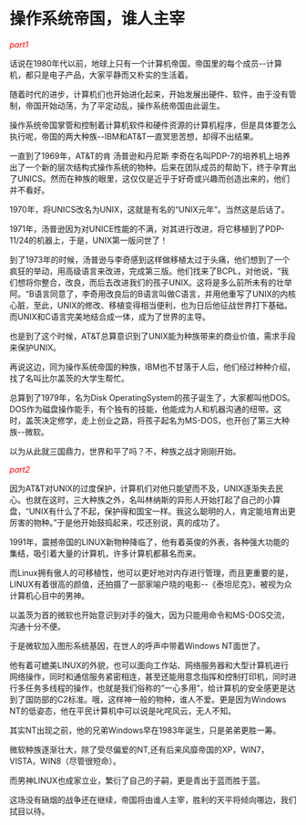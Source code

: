 # 操作系统帝国，谁人主宰
<font color="red">*part1*</font>

话说在1980年代以前，地球上只有一个计算机帝国，帝国里的每个成员--计算机，都只是电子产品，大家平静而又朴实的生活着。

随着时代的进步，计算机们也开始进化起来，开始发展出硬件、软件，由于没有管制，帝国开始动荡，为了平定动乱，操作系统帝国由此诞生。

操作系统帝国掌管和控制着计算机软件和硬件资源的计算机程序，但是具体要怎么执行呢，帝国的两大种族--IBM和AT&T一直冥思苦想，却得不出结果。

一直到了1969年，AT&T的肯 汤普逊和丹尼斯 李奇在名叫PDP-7的培养机上培养出了一个新的层次结构式操作系统的物种。后来在团队成员的帮助下，终于孕育出了UNICS。然而在种族的眼里，这仅仅是近乎于好奇或兴趣而创造出来的，他们并不看好。

1970年，将UNICS改名为UNIX，这就是有名的“UNIX元年”。当然这是后话了。

1971年，汤普逊因为对UNICE性能的不满，对其进行改进，将它移植到了PDP-11/24的机器上，于是，UNIX第一版问世了！

到了1973年的时候，汤普逊与李奇感到这样做移植太过于头痛，他们想到了一个疯狂的举动，用高级语言来改进，完成第三版。他们找来了BCPL，对他说，“我们想将你整合，改良，而后去改进我们的孩子UNIX。这将是多么前所未有的壮举阿。“B语言同意了，李奇用改良后的B语言叫做C语言，并用他重写了UNIX的内核心脏，至此，UNIX的修改、移植变得相当便利，也为日后他征战世界打下基础。而UNIX和C语言完美地结合成一体，成为了世界的主导。

也是到了这个时候，AT&T总算意识到了UNIX能为种族带来的商业价值，需求手段来保护UNIX。

再说这边，同为操作系统帝国的种族，IBM也不甘落于人后，他们经过种种介绍，找了名叫比尔盖茨的大学生帮忙。

总算到了1979年，名为Disk OperatingSystem的孩子诞生了，大家都叫他DOS。DOS作为磁盘操作能手，有个独有的技能，他能成为人和机器沟通的纽带。这时，盖茨决定修学，走上创业之路，将孩子起名为MS-DOS，也开创了第三大种族--微软。

以为从此就三国鼎力，世界和平了吗？不，种族之战才刚刚开始。

<font color="red">*part2*</font>

因为AT&T对UNIX的过度保护，计算机们对他只能望而不及，UNIX逐渐失去民心。也就在这时，三大种族之外，名叫林纳斯的异形人开始打起了自己的小算盘，“UNIX有什么了不起，保护得和国宝一样。我这么聪明的人，肯定能培育出更厉害的物种。”于是他开始鼓捣起来，哎还别说，真的成功了。

1991年，震撼帝国的LINUX新物种降临了，他有着英俊的外表，各种强大功能的集结，吸引着大量的计算机，许多计算机都慕名而来。

而Linux拥有傲人的可移植性，他可以更好地对内存进行管理，而且更重要的是，LINUX有着很高的颜值，还拍摄了一部家喻户晓的电影--《泰坦尼克》，被视为众计算机心目中的男神。

以盖茨为首的微软也开始意识到对手的强大，因为只能用命令和MS-DOS交流，沟通十分不便。

于是微软加入图形系统基因，在世人的呼声中带着Windows NT面世了。

他有着可媲美LINUX的外貌，也可以面向工作站、网络服务器和大型计算机进行网络操作，同时和通信服务紧密相连，甚至还能用意念指挥和控制打印机，同时进行多任务多线程的操作，也就是我们俗称的“一心多用”，给计算机的安全感更是达到了国防部的C2标准。哦，这样神一般的物种，谁人不爱。更是因为Windows NT的低姿态，他在平民计算机中可以说是叱咤风云，无人不知。

其实NT出现之前，他的兄弟Windows早在1983年诞生，只是弟弟更胜一筹。

微软种族逐渐壮大，除了受尽偏爱的NT,还有后来风靡帝国的XP，WIN7，VISTA，WIN8（尽管很短命）。

而男神LINUX也成家立业，繁衍了自己的子嗣，更是青出于蓝而胜于蓝。

这场没有硝烟的战争还在继续，帝国将由谁人主宰，胜利的天平将倾向哪边，我们拭目以待。
